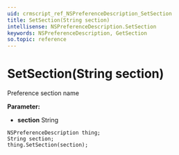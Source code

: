 ```yaml
---
uid: crmscript_ref_NSPreferenceDescription_SetSection
title: SetSection(String section)
intellisense: NSPreferenceDescription.SetSection
keywords: NSPreferenceDescription, GetSection
so.topic: reference
---
```


# SetSection(String section)

Preference section name

**Parameter:** 
* **section** String

```crmscript
NSPreferenceDescription thing;
String section;
thing.SetSection(section);
```

